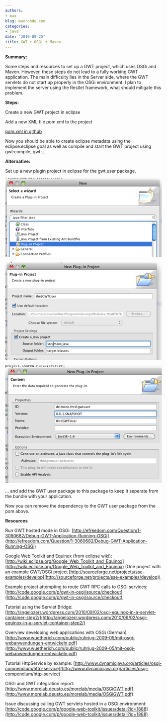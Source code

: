 ```yaml
---
authors:
- max
blog: maxrohde.com
categories:
- java
date: "2010-09-25"
title: GWT + OSGi + Maven
---
```


**Summary:**

Some steps and resources to set up a GWT project, which uses OSGi and Maven. However, these steps do not lead to a fully working GWT application. The main difficulty lies in the Server side, where the GWT servlets do not start up properly in the OSGi environment. I plan to implement the server using the Restlet framework, what should mitigate this problem.

**Steps:**

Create a new GWT project in eclipse

Add a new XML file pom.xml to the project

[pom.xml in github](http://gist.github.com/603774)

Now you should be able to create eclipse metadata using the eclipse:eclipse goal as well as compile and start the GWT project using gwt:compile, gwt:...

**Alternative:**

Set up a new plugin project in eclipse for the gwt.user package.

![bildschirmfoto2010-09-26um15-25-03.png](images/bildschirmfoto2010-09-26um15-25-03.png)

![bildschirmfoto2010-09-26um15-25-24.png](images/bildschirmfoto2010-09-26um15-25-24.png)

![bildschirmfoto2010-09-26um15-26-40.png](images/bildschirmfoto2010-09-26um15-26-40.png)

... and add the GWT user package to this package to keep it seperate from the bundle with your application.

Now you can remove the dependency to the GWT user package from the pom above.

**Resources**

Run GWT hosted mode in OSGi: [http://efreedom.com/Question/1-3060682/Debug-GWT-Application-Running-OSGi](http://efreedom.com/Question/1-3060682/Debug-GWT-Application-Running-OSGi)

Google Web Toolkit and Equinox (from eclipse wiki): [http://wiki.eclipse.org/Google_Web_Toolkit_and_Equinox](http://wiki.eclipse.org/Google_Web_Toolkit_and_Equinox) (One project with an example GWT/OSGi project [http://sourceforge.net/projects/sse-examples/develop](http://sourceforge.net/projects/sse-examples/develop))

Example project attempting to route GWT RPC calls to OSGi services: [http://code.google.com/p/gwt-in-osgi/source/checkout](http://code.google.com/p/gwt-in-osgi/source/checkout)

Tutorial using the Servlet Bridge: [http://angelozerr.wordpress.com/2010/09/02/osgi-equinox-in-a-servlet-container-step2/](http://angelozerr.wordpress.com/2010/09/02/osgi-equinox-in-a-servlet-container-step2/)

Overview developing web applications with OSGi (German) [http://www.wuetherich.com/public/ruhrjug-2009-05/mit-osgi-webanwendungen-entwickeln.pdf](http://www.wuetherich.com/public/ruhrjug-2009-05/mit-osgi-webanwendungen-entwickeln.pdf)

Tutorial HttpService by example: [http://www.dynamicjava.org/articles/osgi-compendium/http-service](http://www.dynamicjava.org/articles/osgi-compendium/http-service)

OSGi and GWT integration report: [http://www.morelab.deusto.es/morelab/media/OSGiGWT.pdf](http://www.morelab.deusto.es/morelab/media/OSGiGWT.pdf)

Issue discussing calling GWT servlets hosted in a OSGi environment: [http://code.google.com/p/google-web-toolkit/issues/detail?id=1888](http://code.google.com/p/google-web-toolkit/issues/detail?id=1888)